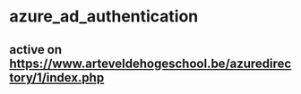 # azure_ad_authentication 
## active on https://www.arteveldehogeschool.be/azuredirectory/1/index.php
